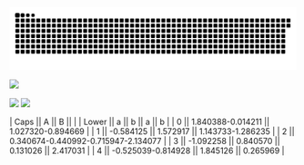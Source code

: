 <picture>
  <source media="(prefers-color-scheme: dark)" srcset="github-user-contribution.svg" />
  <source media="(prefers-color-scheme: light)" srcset="github-user-contribution.svg" />
  <img alt="github-snake" src="github-user-contribution.svg" />
</picture>

![](https://github-profile-summary-cards.vercel.app/api/cards/profile-details?username=Neko1313&theme=solarized_dark)

![](https://github-profile-summary-cards.vercel.app/api/cards/repos-per-language?username=Neko1313&theme=solarized_dark)
![](https://github-profile-summary-cards.vercel.app/api/cards/productive-time?username=Neko1313&theme=solarized_dark)


| Caps || A || B ||  |
| Lower || a || b || a || b |
| 0 || 1.840388-0.014211 || 1.027320-0.894669 |
| 1 || -0.584125 || 1.572917 || 1.143733-1.286235 |
| 2 || 0.340674-0.440992-0.715947-2.134077 |
| 3 || -1.092258 || 0.840570 || 0.131026 || 2.417031 |
| 4 || -0.525039-0.814928 || 1.845126 || 0.265969 |



